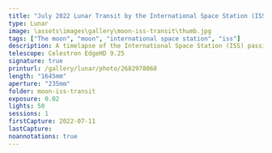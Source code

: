 ```yaml
---
title: "July 2022 Lunar Transit by the International Space Station (ISS)"
type: Lunar
image: \assets\images\gallery\moon-iss-transit\thumb.jpg
tags: ["The moon", "moon", "international space station", "iss"]
description: A timelapse of the International Space Station (ISS) passing between Earth and the Moon.
telescope: Celestron EdgeHD 9.25
signature: true
printurl: /gallery/lunar/photo/2682978068
length: "1645mm"
aperture: "235mm"
folder: moon-iss-transit
exposure: 0.02
lights: 50
sessions: 1
firstCapture: 2022-07-11
lastCapture:
noannotations: true
---
```

